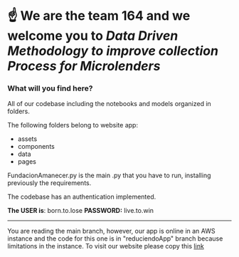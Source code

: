 # :point_up: We are the team 164 and we welcome you to *Data Driven Methodology to improve collection Process for Microlenders* 
### What will you find here?
All of our codebase including the notebooks and models organized in folders.

The following folders belong to website app:
- assets
- components
- data
- pages


FundacionAmanecer.py is the main .py that you have to run, installing previously the requirements.

The codebase has an authentication implemented. 

**The USER is**: born.to.lose 
**PASSWORD:** live.to.win
 
--- 
 You are reading the main branch, however, our app is online in an AWS instance and the code for this one is in "reduciendoApp" branch because limitations in the instance.  To visit our website please copy this [link](http://44.205.241.228:8050/)
